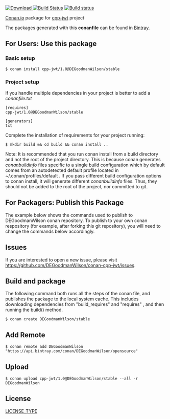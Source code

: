 [ ![Download](https://api.bintray.com/packages/DEGoodmanWilson/opensource/cpp-jwt%3ADEGoodmanWilson/images/download.svg) ](https://bintray.com/DEGoodmanWilson/opensource/cpp-jwt%3ADEGoodmanWilson/_latestVersion)
[![Build Status](https://travis-ci.org/DEGoodmanWilson/conan-cpp-jwt.svg?branch=stable%2F1.0)](https://travis-ci.org/DEGoodmanWilson/conan-cpp-jwt)
[![Build status](https://ci.appveyor.com/api/projects/status/sxs9n6vb8nqa92l5?svg=true)](https://ci.appveyor.com/project/DEGoodmanWilson/conan-cpp-jwt)

[Conan.io](https://conan.io) package for [cpp-jwt](https://github.com/someauthor/cpp-jwt) project

The packages generated with this **conanfile** can be found in [Bintray](https://bintray.com/DEGoodmanWilson/opensource/cpp-jwt%3ADEGoodmanWilson).

## For Users: Use this package

### Basic setup

    $ conan install cpp-jwt/1.0@DEGoodmanWilson/stable

### Project setup

If you handle multiple dependencies in your project is better to add a *conanfile.txt*

    [requires]
    cpp-jwt/1.0@DEGoodmanWilson/stable

    [generators]
    txt

Complete the installation of requirements for your project running:

    $ mkdir build && cd build && conan install ..

Note: It is recommended that you run conan install from a build directory and not the root of the project directory.  This is because conan generates *conanbuildinfo* files specific to a single build configuration which by default comes from an autodetected default profile located in ~/.conan/profiles/default .  If you pass different build configuration options to conan install, it will generate different *conanbuildinfo* files.  Thus, they should not be added to the root of the project, nor committed to git.

## For Packagers: Publish this Package

The example below shows the commands used to publish to DEGoodmanWilson conan repository. To publish to your own conan respository (for example, after forking this git repository), you will need to change the commands below accordingly.

## Issues

If you are interested to open a new issue, please visit https://github.com/DEGoodmanWilson/conan-cpp-jwt/issues.

## Build and package

The following command both runs all the steps of the conan file, and publishes the package to the local system cache.  This includes downloading dependencies from "build_requires" and "requires" , and then running the build() method.

    $ conan create DEGoodmanWilson/stable

## Add Remote

    $ conan remote add DEGoodmanWilson "https://api.bintray.com/conan/DEGoodmanWilson/opensource"

## Upload

    $ conan upload cpp-jwt/1.0@DEGoodmanWilson/stable --all -r DEGoodmanWilson

## License
[LICENSE_TYPE](LICENSE.md)
